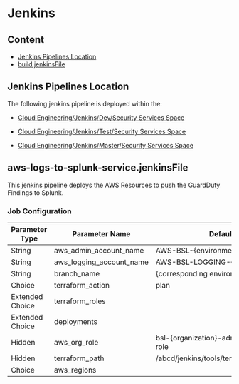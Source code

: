 # Jenkins

## Content

* [Jenkins Pipelines Location](#location)
* [build.jenkinsFile](#build)

<a name="location"></a>

## Jenkins Pipelines Location

The following jenkins pipeline is deployed within the: 
* [Cloud Engineering/Jenkins/Dev/Security Services Space](https://cjcm-cet.660474218557.ew2.aws.prod.r53:8443/job/Cloud_Engineering/job/Dev/job/AWS/job/security_services/job/aws_logs_to_splunk_service/)

* [Cloud Engineering/Jenkins/Test/Security Services Space](https://cjcm-cet.660474218557.ew2.aws.prod.r53:8443/job/Cloud_Engineering/job/Test/job/AWS/job/security_services/job/aws_logs_to_splunk_service/)

* [Cloud Engineering/Jenkins/Master/Security Services Space](https://cjcm-cet.660474218557.ew2.aws.prod.r53:8443/job/Cloud_Engineering/job/Master/job/AWS/job/security_services/job/aws_logs_to_splunk_service/)

<a name="build"></a>

## aws-logs-to-splunk-service.jenkinsFile

This jenkins pipeline deploys the AWS Resources to push the GuardDuty Findings to Splunk.

### Job Configuration

| Parameter Type | Parameter Name | Default Value |
|--------|---------|---------|
| String | aws_admin_account_name | AWS-BSL-{environment}-ADMIN|
| String | aws_logging_account_name | AWS-BSL-LOGGING-{environment} |
| String | branch_name | {corresponding environment branch} |
| Choice | terraform_action | plan |
| Extended Choice | terraform_roles | |
| Extended Choice | deployments | |
| Hidden | aws_org_role | bsl-{organization}-admin-fulladmin-adfs-role |
| Hidden | terraform_path | /abcd/jenkins/tools/terraform/terraform_1.3.9 |
| Choice | aws_regions | |